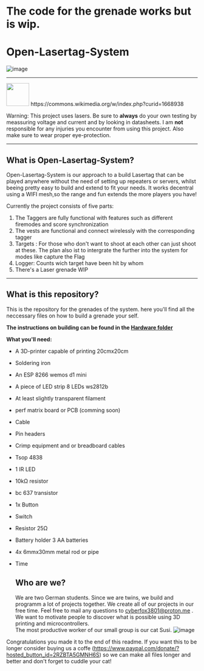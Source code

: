 #  The code for  the grenade works but is wip.


# Open-Lasertag-System

![image](https://github.com/user-attachments/assets/45d6e71e-bf7e-4d23-8a59-6f49e6153257)


---

<img src="https://github.com/user-attachments/assets/9b382106-baaf-4b78-8249-ecbceb030ddd" width="60">
https://commons.wikimedia.org/w/index.php?curid=1668938

Warning: This project uses lasers. Be sure to **always** do your own testing by meassuring voltage and current and by looking in datasheets. I am **not** responsible for any injuries you encounter from using this project. Also make sure to wear proper eye-protection.

---

<h2>What is Open-Lasertag-System?</h2>
Open-Lasertag-System is our approach to a build Lasertag that can be played anywhere without the need of setting up repeaters or servers, whilst beeing pretty easy to build and extend to fit your needs. It works decentral using a WIFI mesh,so the range and fun extends the more players you have!

Currently the project consists of five parts:

1.  The Taggers are fully functional with features such as different firemodes and score synchronization
2.  The vests are functional and connect wirelessly with the corresponding tagger
3.  Targets : For those who don't want to shoot at each other can just shoot at these. The plan also ist to intergrate the further into the system for modes like capture the Flag
4.  Logger: Counts wich target have been hit by whom
5.  There's a Laser grenade WIP

---

<h2>What is this repository?</h2>

This is the repository for the grenades of the system. here you'll find all the neccessary files on how to build a grenade your self.

**The instructions on building can be found in the <a href="https://github.com/CheatingBoy6890/Open-Lasertag-System-Grenade/tree/main/Hardware">Hardware folder</a>**



**What you'll need:**

- A 3D-printer capable of printing 20cmx20cm
- Soldering iron
- An ESP 8266 wemos d1 mini
- A piece of LED strip 8 LEDs ws2812b
- At least slightly transparent filament
-  perf matrix board or PCB (comming soon)
- Cable
- Pin headers
- Crimp equipment and or breadboard cables
- Tsop 4838
- 1 IR LED
- 10kΩ resistor
- bc 637 transistor
- 1x Button
- Switch
- Resistor 25Ω
- Battery holder 3 AA batteries
- 4x 6mmx30mm metal rod or pipe

- Time

  ## Who are we?

  We are two German students. Since we are twins, we build and programm a lot of projects together. We create all of our projects in our free time. Feel free to mail any questions to cyberfox3801@proton.me .
  We want to motivate people to discover what is possible using 3D printing and microcontrollers. \
  The most productive worker of our small group is our cat Susi. ![image](https://github.com/user-attachments/assets/7617c73a-d89d-487c-a4de-c76f1b3753f4)

Congratulations you made it to the end of this readme. If you want this to be longer consider buying us a coffe (https://www.paypal.com/donate/?hosted_button_id=2RZBTA5GMNH6S) so we can make all files longer and better
and don't forget to cuddle your cat!
